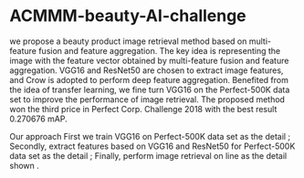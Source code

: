 # ACMMM-beauty-AI-challenge

we propose a beauty product image retrieval method based on multi-feature fusion and feature aggregation. The key idea is representing the image with the feature vector obtained by multi-feature fusion and feature aggregation. VGG16 and ResNet50 are chosen to extract image features, and Crow is adopted to perform deep feature aggregation. Benefited from the idea of transfer learning, we fine turn VGG16 on the Perfect-500K data set to improve the performance of image retrieval. The proposed method won the third price in Perfect Corp. Challenge 2018 with the best result 0.270676 mAP.

Our approach
 First we train VGG16 on Perfect-500K data set as the detail ;
 Secondly, extract features based on VGG16 and ResNet50 for Perfect-500K data set as the detail ; 
 Finally, perform image retrieval on line as the detail shown .
